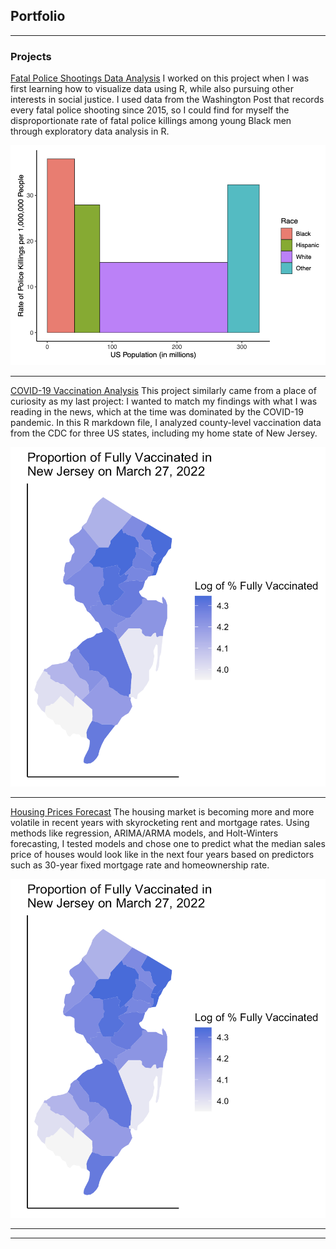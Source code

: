 ## Portfolio

---

### Projects

[Fatal Police Shootings Data Analysis](/pdf/Project2.pdf)
I worked on this project when I was first learning how to visualize data using R, while also pursuing other interests in social justice. I used data from the Washington Post that records every fatal police shooting since 2015, so I could find for myself the disproportionate rate of fatal police killings among young Black men through exploratory data analysis in R.

<img src="images/Screen Shot 2023-09-05 at 4.34.17 PM.png"/>

---
[COVID-19 Vaccination Analysis](/pdf/Project1.pdf)
This project similarly came from a place of curiosity as my last project: I wanted to match my findings with what I was reading in the news, which at the time was dominated by the COVID-19 pandemic. In this R markdown file, I analyzed county-level vaccination data from the CDC for three US states, including my home state of New Jersey.

<img src="images/Screen Shot 2023-09-05 at 3.29.38 PM.png"/>

---
[Housing Prices Forecast](/pdf/Time_Series_Final.pdf)
The housing market is becoming more and more volatile in recent years with skyrocketing rent and mortgage rates. Using methods like regression, ARIMA/ARMA models, and Holt-Winters forecasting, I tested models and chose one to predict what the median sales price of houses would look like in the next four years based on predictors such as 30-year fixed mortgage rate and homeownership rate.

<img src="images/Screen Shot 2023-09-05 at 3.29.38 PM.png"/>

---




---
